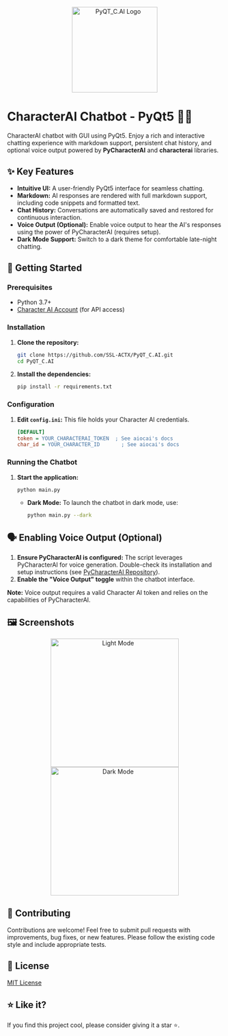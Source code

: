 <p align="center">
  <img src="https://wsrv.nl/?url=https://i.ibb.co/YTDpg0gZ/prgif.gif&output=webp&n=-1&maxage=1y" alt="PyQT_C.AI Logo" width="200"/>
</p>

# CharacterAI Chatbot - PyQt5 🤖💬

CharacterAI chatbot with GUI using PyQt5. Enjoy a rich and interactive chatting experience with markdown support, persistent chat history, and optional voice output powered by **PyCharacterAI** and **characterai** libraries.

## ✨ Key Features

*   **Intuitive UI:** A user-friendly PyQt5 interface for seamless chatting.
*   **Markdown:** AI responses are rendered with full markdown support, including code snippets and formatted text.
*   **Chat History:** Conversations are automatically saved and restored for continuous interaction.
*   **Voice Output (Optional):** Enable voice output to hear the AI's responses using the power of PyCharacterAI (requires setup).
*   **Dark Mode Support:** Switch to a dark theme for comfortable late-night chatting.

## 🚀 Getting Started

### Prerequisites

*   Python 3.7+
*   [Character AI Account](https://character.ai/) (for API access)

### Installation

1.  **Clone the repository:**
    ```bash
    git clone https://github.com/SSL-ACTX/PyQT_C.AI.git
    cd PyQT_C.AI
    ```

2.  **Install the dependencies:**
    ```bash
    pip install -r requirements.txt
    ```

### Configuration

1.  **Edit `config.ini`:**  This file holds your Character AI credentials.
    ```ini
    [DEFAULT]
    token = YOUR_CHARACTERAI_TOKEN  ; See aiocai's docs
    char_id = YOUR_CHARACTER_ID       ; See aiocai's docs
    ```

### Running the Chatbot

1.  **Start the application:**
    ```bash
    python main.py
    ```

    *   **Dark Mode:** To launch the chatbot in dark mode, use:
        ```bash
        python main.py --dark
        ```

## 🗣️ Enabling Voice Output (Optional)

1.  **Ensure PyCharacterAI is configured:** The script leverages PyCharacterAI for voice generation. Double-check its installation and setup instructions (see [PyCharacterAI Repository](https://github.com/Xtr4F/PyCharacterAI)).
2.  **Enable the "Voice Output" toggle** within the chatbot interface.

**Note:** Voice output requires a valid Character AI token and relies on the capabilities of PyCharacterAI.

## 🖼️ Screenshots

<p align="center">
  <img src="https://wsrv.nl/?url=https://i.ibb.co/G4xKMV7Q/image.png&output=webp&q=80&maxage=1y" alt="Light Mode" width="300"/>
  <img src="https://wsrv.nl/?url=https://i.ibb.co/7NBp3t53/image.png&output=webp&q=80&maxage=1y" alt="Dark Mode" width="300"/>
</p>

## 🤝 Contributing

Contributions are welcome!  Feel free to submit pull requests with improvements, bug fixes, or new features.  Please follow the existing code style and include appropriate tests.

## 📝 License

[MIT License](LICENSE)

## ⭐️ Like it?

If you find this project cool, please consider giving it a star ⭐.
